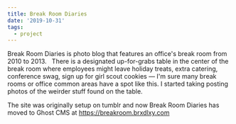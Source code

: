 ```yaml
---
title: Break Room Diaries
date: '2019-10-31'
tags:
  - project
---
```


Break Room Diaries is photo blog that features an office's break room from 2010 to 2013.  
There is a designated up-for-grabs table in the center of the break room where employees might leave holiday treats, extra catering, conference swag, sign up for girl scout cookies — I'm sure many break rooms or office common areas have a spot like this. I started taking posting photos of the weirder stuff found on the table.

The site was originally setup on tumblr and now Break Room Diaries has moved to Ghost CMS at https://breakroom.brxdlxy.com


